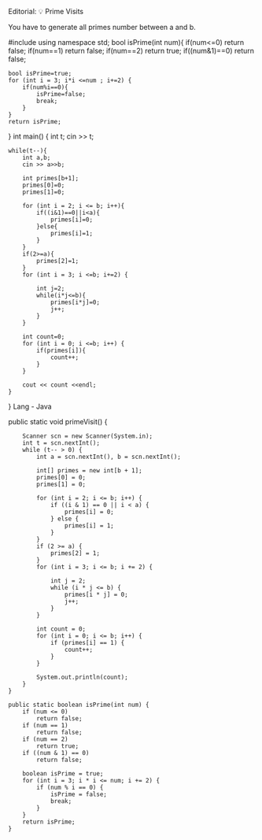 Editorial: 💡 Prime Visits

You have to generate all primes number between a and b.


#include <iostream>
using namespace std;
bool isPrime(int num){
    if(num<=0) return false;
    if(num==1) return false;
    if(num==2) return true;
    if((num&1)==0) return false;

    bool isPrime=true;
    for (int i = 3; i*i <=num ; i+=2) {
        if(num%i==0){
            isPrime=false;
            break;
        }    
    }
    return isPrime;
}
int main() {
    int t;
    cin >> t;

    while(t--){
        int a,b;
        cin >> a>>b;

        int primes[b+1];
        primes[0]=0;
        primes[1]=0;

        for (int i = 2; i <= b; i++){
            if((i&1)==0||i<a){
                primes[i]=0;
            }else{
                primes[i]=1;
            }
        }
        if(2>=a){
            primes[2]=1;
        }
        for (int i = 3; i <=b; i+=2) {

            int j=2;
            while(i*j<=b){
                primes[i*j]=0;
                j++;
            }
        }

        int count=0;
        for (int i = 0; i <=b; i++) {
            if(primes[i]){
                count++;
            }
        }

        cout << count <<endl;
    }
}
Lang - Java

 public static void primeVisit() {

        Scanner scn = new Scanner(System.in);
        int t = scn.nextInt();
        while (t-- > 0) {
            int a = scn.nextInt(), b = scn.nextInt();

            int[] primes = new int[b + 1];
            primes[0] = 0;
            primes[1] = 0;

            for (int i = 2; i <= b; i++) {
                if ((i & 1) == 0 || i < a) {
                    primes[i] = 0;
                } else {
                    primes[i] = 1;
                }
            }
            if (2 >= a) {
                primes[2] = 1;
            }
            for (int i = 3; i <= b; i += 2) {

                int j = 2;
                while (i * j <= b) {
                    primes[i * j] = 0;
                    j++;
                }
            }

            int count = 0;
            for (int i = 0; i <= b; i++) {
                if (primes[i] == 1) {
                    count++;
                }
            }

            System.out.println(count);
        }
    }

    public static boolean isPrime(int num) {
        if (num <= 0)
            return false;
        if (num == 1)
            return false;
        if (num == 2)
            return true;
        if ((num & 1) == 0)
            return false;

        boolean isPrime = true;
        for (int i = 3; i * i <= num; i += 2) {
            if (num % i == 0) {
                isPrime = false;
                break;
            }
        }
        return isPrime;
    }